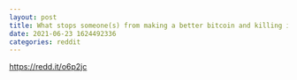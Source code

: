 ```yaml
--- 
layout: post 
title: What stops someone(s) from making a better bitcoin and killing it? 
date: 2021-06-23 1624492336 
categories: reddit 
--- 
```

https://redd.it/o6p2jc